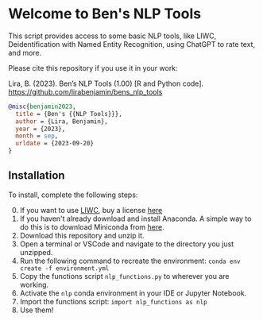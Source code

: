 # Welcome to Ben's NLP Tools

This script provides access to some basic NLP tools, like LIWC, Deidentification with Named Entity Recognition, using ChatGPT to rate text, and more.

Please cite this repository if you use it in your work:

Lira, B. (2023). Ben’s NLP Tools (1.00) [R and Python code]. https://github.com/lirabenjamin/bens_nlp_tools

```bibtex
@misc{benjamin2023,
  title = {Ben's {{NLP Tools}}},
  author = {Lira, Benjamin},
  year = {2023},
  month = sep,
  urldate = {2023-09-20}
}
```

## Installation

To install, complete the following steps:

0. If you want to use [LIWC](https://www.liwc.app), buy a license [here](https://www.liwc.app/buy)
1. If you haven't already download and install Anaconda. A simple way to do this is to download Miniconda from [here](https://docs.conda.io/en/latest/miniconda.html).
2. Download this repository and unzip it.
3. Open a terminal or VSCode and navigate to the directory you just unzipped.
4. Run the following command to recreate the environment: `conda env create -f environment.yml`
6. Copy the functions script `nlp_functions.py` to wherever you are working.
7. Activate the `nlp` conda environment in your IDE or Jupyter Notebook.
8. Import the functions script: `import nlp_functions as nlp`
9. Use them!